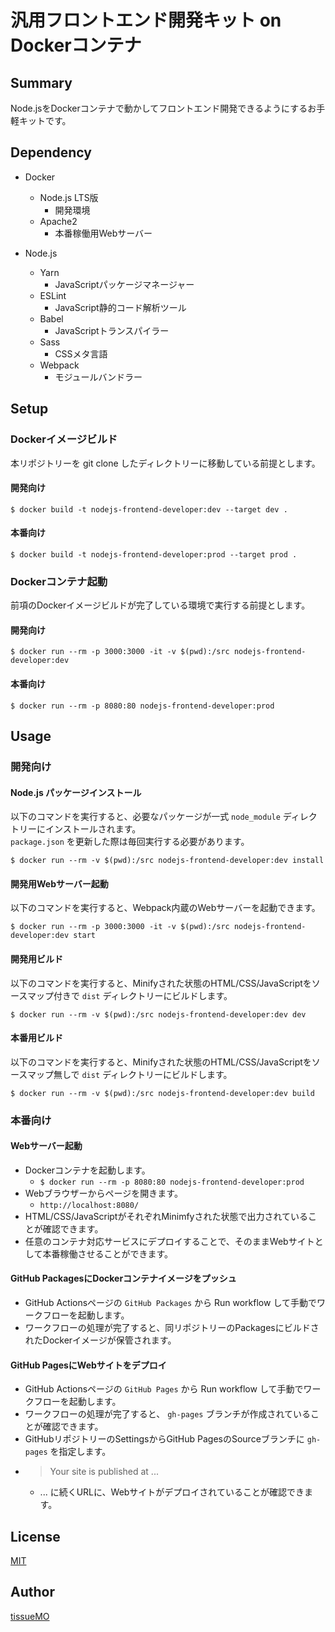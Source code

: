 汎用フロントエンド開発キット on Dockerコンテナ
====

## Summary

Node.jsをDockerコンテナで動かしてフロントエンド開発できるようにするお手軽キットです。  


## Dependency

- Docker
  - Node.js LTS版
    - 開発環境
  - Apache2
    - 本番稼働用Webサーバー

- Node.js
  - Yarn
    - JavaScriptパッケージマネージャー
  - ESLint
    - JavaScript静的コード解析ツール
  - Babel
    - JavaScriptトランスパイラー
  - Sass
    - CSSメタ言語
  - Webpack
    - モジュールバンドラー


## Setup

### Dockerイメージビルド

本リポジトリーを git clone したディレクトリーに移動している前提とします。  

#### 開発向け

`$ docker build -t nodejs-frontend-developer:dev --target dev .`

#### 本番向け

`$ docker build -t nodejs-frontend-developer:prod --target prod .`


### Dockerコンテナ起動

前項のDockerイメージビルドが完了している環境で実行する前提とします。  

#### 開発向け

`$ docker run --rm -p 3000:3000 -it -v $(pwd):/src nodejs-frontend-developer:dev`

#### 本番向け

`$ docker run --rm -p 8080:80 nodejs-frontend-developer:prod`


## Usage

### 開発向け

#### Node.js パッケージインストール

以下のコマンドを実行すると、必要なパッケージが一式 `node_module` ディレクトリーにインストールされます。  
`package.json` を更新した際は毎回実行する必要があります。  

`$ docker run --rm -v $(pwd):/src nodejs-frontend-developer:dev install`

#### 開発用Webサーバー起動

以下のコマンドを実行すると、Webpack内蔵のWebサーバーを起動できます。

`$ docker run --rm -p 3000:3000 -it -v $(pwd):/src nodejs-frontend-developer:dev start`


#### 開発用ビルド

以下のコマンドを実行すると、Minifyされた状態のHTML/CSS/JavaScriptをソースマップ付きで `dist` ディレクトリーにビルドします。

`$ docker run --rm -v $(pwd):/src nodejs-frontend-developer:dev dev`


#### 本番用ビルド

以下のコマンドを実行すると、Minifyされた状態のHTML/CSS/JavaScriptをソースマップ無しで `dist` ディレクトリーにビルドします。

`$ docker run --rm -v $(pwd):/src nodejs-frontend-developer:dev build`


### 本番向け

#### Webサーバー起動

- Dockerコンテナを起動します。
  - `$ docker run --rm -p 8080:80 nodejs-frontend-developer:prod`
- Webブラウザーからページを開きます。
  - `http://localhost:8080/`
- HTML/CSS/JavaScriptがそれぞれMinimfyされた状態で出力されていることが確認できます。
- 任意のコンテナ対応サービスにデプロイすることで、そのままWebサイトとして本番稼働させることができます。

#### GitHub PackagesにDockerコンテナイメージをプッシュ

- GitHub Actionsページの `GitHub Packages` から Run workflow して手動でワークフローを起動します。  
- ワークフローの処理が完了すると、同リポジトリーのPackagesにビルドされたDockerイメージが保管されます。  

#### GitHub PagesにWebサイトをデプロイ

- GitHub Actionsページの `GitHub Pages` から Run workflow して手動でワークフローを起動します。  
- ワークフローの処理が完了すると、 `gh-pages` ブランチが作成されていることが確認できます。
- GitHubリポジトリーのSettingsからGitHub PagesのSourceブランチに `gh-pages` を指定します。
- >Your site is published at ...
  - ... に続くURLに、Webサイトがデプロイされていることが確認できます。


## License

[MIT](LICENSE.md)


## Author

[tissueMO](https://github.com/tissueMO)
